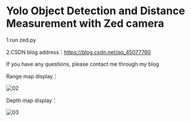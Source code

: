 
# Yolo Object Detection and Distance Measurement with Zed camera

1.run  zed.py

2.CSDN blog address：https://blog.csdn.net/qq_45077760

If you have any questions, please contact me through my blog

Range map display：

![02](https://user-images.githubusercontent.com/93062610/229509560-fb9ddcf0-f815-444b-8521-27e5fe405dab.png)

Depth map display：

![03](https://user-images.githubusercontent.com/93062610/229510135-11e49cab-2e2a-46e7-9c77-329c3fc66ef1.png)

